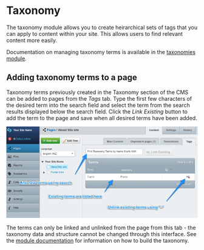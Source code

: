 # Taxonomy

The taxonomy module allows you to create heirarchical sets of tags that you can apply to content within your site. This
allows users to find relevant content more easily.

Documentation on managing taxonomy terms is available in the [taxonomies module](../../../taxonomy/en).

## Adding taxonomy terms to a page

Taxonomy terms previously created in the Taxonomy section of the CMS can be added to pages from the *Tags* tab.
Type the first few characters of the desired term into the search field and select the term from the search
results displayed below the search field. Click the *Link Existing* button to add the term to the page and save
when all desired terms have been added.

![Linking terms to pages](_images/taxonomy-linking.jpg)

The terms can only be linked and unlinked from the page from this tab - the taxonomy data and structure
cannot be changed through this interface. See the [module documentation](../../../taxonomy/en) for information on how
to build the taxonomy.